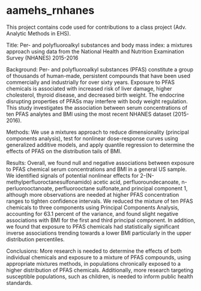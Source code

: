 # aamehs_rnhanes

This project contains code used for contributions to a class project (Adv. Analytic Methods in EHS).

Title: Per- and polyfluoroalkyl substances and body mass index: a mixtures approach using data from the National Health and Nutrition Examination Survey (NHANES) 2015-2016

Background: Per- and polyfluoroalkyl substances (PFAS) constitute a group of thousands of human-made, persistent compounds that have been used commercially and industrially for over sixty years. Exposure to PFAS chemicals is associated with increased risk of liver damage, higher cholesterol, thyroid disease, and decreased birth weight. The endocrine disrupting properties of PFASs may interfere with body weight regulation. This study investigates the association between serum concentrations of ten PFAS analytes and BMI using the most recent NHANES dataset (2015-2016).

Methods: We use a mixtures approach to reduce dimensionality (principal components analysis), test for nonlinear dose-response curves using generalized additive models, and apply quantile regression to determine the effects of PFAS on the distribution tails of BMI.

Results: Overall, we found null and negative associations between exposure to PFAS chemical serum concentrations and BMI in a general US sample. We identified signals of potential nonlinear effects for 2-(N-methylperfluoroctanesulfonamido) acetic acid, perfluoroundecanoate, n-perluorooctanoate, perfluorooctane sulfonate,and principal component 1, although more observations are needed at higher PFAS concentration ranges to tighten confidence intervals. We reduced the mixture of ten PFAS chemicals to three components using Principal Components Analysis, accounting for 63.1 percent of the variance, and found slight negative associations with BMI for the first and third principal component. In addition, we found that exposure to PFAS chemicals had statistically significant inverse associations trending towards a lower BMI particularly in the upper distribution percentiles.

Conclusions: More research is needed to determine the effects of both individual chemicals and exposure to a mixture of PFAS compounds, using appropriate mixtures methods, in populations chronically exposed to a higher distribution of PFAS chemicals. Additionally, more research targeting susceptible populations, such as children, is needed to inform public health standards.
